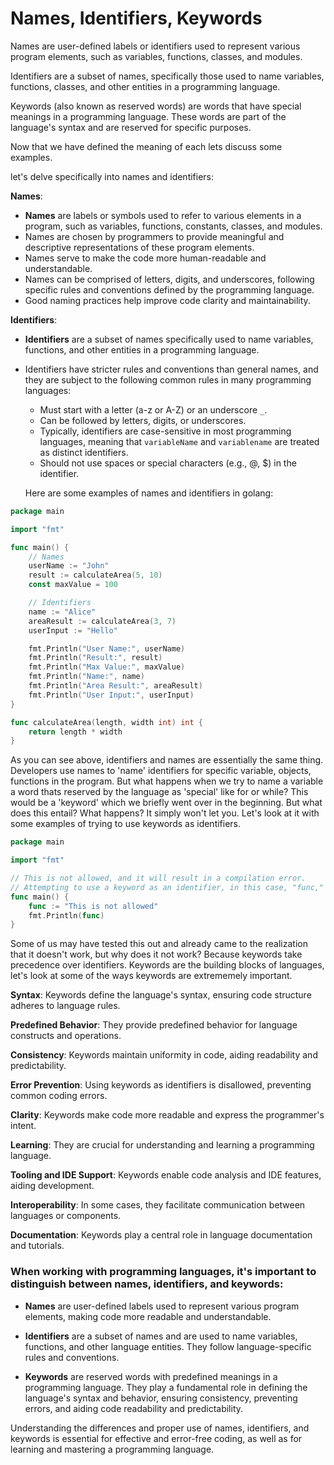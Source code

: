 # Names, Identifiers, Keywords

Names are user-defined labels or identifiers used to represent various program elements, such as variables, functions, classes, and modules.

Identifiers are a subset of names, specifically those used to name variables, functions, classes, and other entities in a programming language.

Keywords (also known as reserved words) are words that have special meanings in a programming language. These words are part of the language's syntax and are reserved for specific purposes.

Now that we have defined the meaning of each lets discuss some examples. 

let's delve specifically into names and identifiers:

**Names**:

- **Names** are labels or symbols used to refer to various elements in a program, such as variables, functions, constants, classes, and modules.
- Names are chosen by programmers to provide meaningful and descriptive representations of these program elements.
- Names serve to make the code more human-readable and understandable.
- Names can be comprised of letters, digits, and underscores, following specific rules and conventions defined by the programming language.
- Good naming practices help improve code clarity and maintainability.

**Identifiers**:

- **Identifiers** are a subset of names specifically used to name variables, functions, and other entities in a programming language.
- Identifiers have stricter rules and conventions than general names, and they are subject to the following common rules in many programming languages:
  - Must start with a letter (a-z or A-Z) or an underscore `_`.
  - Can be followed by letters, digits, or underscores.
  - Typically, identifiers are case-sensitive in most programming languages, meaning that `variableName` and `variablename` are treated as distinct identifiers.
  - Should not use spaces or special characters (e.g., @, $) in the identifier.


  Here are some examples of names and identifiers in golang:

```go
package main

import "fmt"

func main() {
    // Names
    userName := "John"
    result := calculateArea(5, 10)
    const maxValue = 100

    // Identifiers
    name := "Alice"
    areaResult := calculateArea(3, 7)
    userInput := "Hello"

    fmt.Println("User Name:", userName)
    fmt.Println("Result:", result)
    fmt.Println("Max Value:", maxValue)
    fmt.Println("Name:", name)
    fmt.Println("Area Result:", areaResult)
    fmt.Println("User Input:", userInput)
}

func calculateArea(length, width int) int {
    return length * width
}

```

As you can see above, identifiers and names are essentially the same thing. Developers use names to 'name' identifiers for specific variable, objects, functions in the program. But what happens when we try to name a variable a word thats reserved by the language as 'special' like for or while? This would be a 'keyword' which we briefly went over in the beginning. But what does this entail? What happens? It simply won't let you. Let's look at it with some examples of trying to use keywords as identifiers. 

```go
package main

import "fmt"

// This is not allowed, and it will result in a compilation error.
// Attempting to use a keyword as an identifier, in this case, "func," is not allowed.
func main() {
    func := "This is not allowed"
    fmt.Println(func)
}
```
Some of us may have tested this out and already came to the realization that it doesn't work, but why does it not work? Because keywords take precedence over identifiers. Keywords are the building blocks of languages, let's look at some of the ways keywords are extrememely important. 

  **Syntax**: Keywords define the language's syntax, ensuring code structure adheres to language rules.

  **Predefined Behavior**: They provide predefined behavior for language constructs and operations.

  **Consistency**: Keywords maintain uniformity in code, aiding readability and predictability.

  **Error Prevention**: Using keywords as identifiers is disallowed, preventing common coding errors.

  **Clarity**: Keywords make code more readable and express the programmer's intent.

  **Learning**: They are crucial for understanding and learning a programming language.

  **Tooling and IDE Support**: Keywords enable code analysis and IDE features, aiding development.

  **Interoperability**: In some cases, they facilitate communication between languages or components.

  **Documentation**: Keywords play a central role in language documentation and tutorials.


### When working with programming languages, it's important to distinguish between names, identifiers, and keywords:

- **Names** are user-defined labels used to represent various program elements, making code more readable and understandable.

- **Identifiers** are a subset of names and are used to name variables, functions, and other language entities. They follow language-specific rules and conventions.

- **Keywords** are reserved words with predefined meanings in a programming language. They play a fundamental role in defining the language's syntax and behavior, ensuring consistency, preventing errors, and aiding code readability and predictability.

Understanding the differences and proper use of names, identifiers, and keywords is essential for effective and error-free coding, as well as for learning and mastering a programming language.
